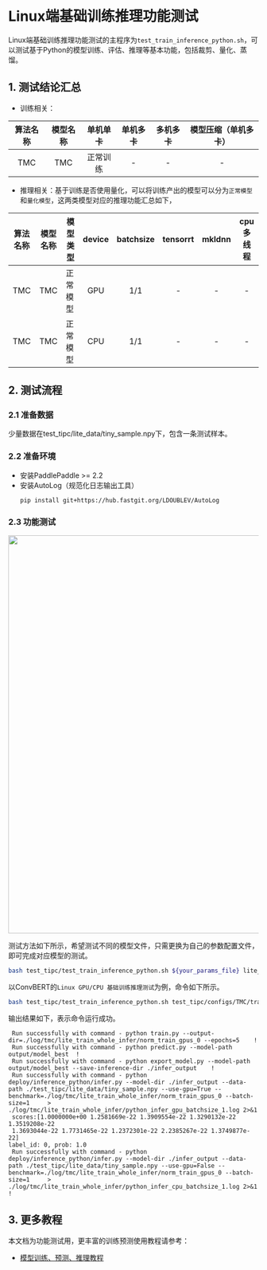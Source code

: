 # Linux端基础训练推理功能测试

Linux端基础训练推理功能测试的主程序为`test_train_inference_python.sh`，可以测试基于Python的模型训练、评估、推理等基本功能，包括裁剪、量化、蒸馏。

## 1. 测试结论汇总

- 训练相关：

| 算法名称 | 模型名称 | 单机单卡 | 单机多卡 | 多机多卡 | 模型压缩（单机多卡） |
| :------: | :------: | :------: | :------: | :------: | :------------------: |
|   TMC    |   TMC    | 正常训练 |    -     |    -     |          -           |


- 推理相关：基于训练是否使用量化，可以将训练产出的模型可以分为`正常模型`和`量化模型`，这两类模型对应的推理功能汇总如下，

| 算法名称 | 模型名称 | 模型类型 | device | batchsize | tensorrt | mkldnn | cpu多线程 |
| :------: | :------: | -------- | :----: | :-------: | :------: | :----: | :-------: |
|   TMC    |   TMC    | 正常模型 |  GPU   |    1/1    |    -     |   -    |     -     |
|   TMC    |   TMC    | 正常模型 |  CPU   |    1/1    |    -     |   -    |     -     |


## 2. 测试流程

### 2.1 准备数据

少量数据在test_tipc/lite_data/tiny_sample.npy下，包含一条测试样本。

### 2.2 准备环境


- 安装PaddlePaddle >= 2.2
- 安装AutoLog（规范化日志输出工具）
    ```
    pip install git+https://hub.fastgit.org/LDOUBLEV/AutoLog
    ```

### 2.3 功能测试

<div align="center">
    <img src="./tipc_train_inference.png" width=800">
</div>

测试方法如下所示，希望测试不同的模型文件，只需更换为自己的参数配置文件，即可完成对应模型的测试。

```bash
bash test_tipc/test_train_inference_python.sh ${your_params_file} lite_train_whole_infer
```

以ConvBERT的`Linux GPU/CPU 基础训练推理测试`为例，命令如下所示。

```bash
bash test_tipc/test_train_inference_python.sh test_tipc/configs/TMC/train_infer_python.txt  lite_train_whole_infer
```

输出结果如下，表示命令运行成功。

```
 Run successfully with command - python train.py --output-dir=./log/tmc/lite_train_whole_infer/norm_train_gpus_0 --epochs=5    !
 Run successfully with command - python predict.py --model-path output/model_best  !
 Run successfully with command - python export_model.py --model-path output/model_best --save-inference-dir ./infer_output    !
 Run successfully with command - python deploy/inference_python/infer.py --model-dir ./infer_output --data-path ./test_tipc/lite_data/tiny_sample.npy --use-gpu=True --benchmark=./log/tmc/lite_train_whole_infer/norm_train_gpus_0 --batch-size=1     > ./log/tmc/lite_train_whole_infer/python_infer_gpu_batchsize_1.log 2>&1 
 scores:[1.0000000e+00 1.2581669e-22 1.3909554e-22 1.3290132e-22 1.3519208e-22
 1.3693044e-22 1.7731465e-22 1.2372301e-22 2.2385267e-22 1.3749877e-22]
label_id: 0, prob: 1.0
 Run successfully with command - python deploy/inference_python/infer.py --model-dir ./infer_output --data-path ./test_tipc/lite_data/tiny_sample.npy --use-gpu=False --benchmark=./log/tmc/lite_train_whole_infer/norm_train_gpus_0 --batch-size=1     > ./log/tmc/lite_train_whole_infer/python_infer_cpu_batchsize_1.log 2>&1 !

```



## 3. 更多教程

本文档为功能测试用，更丰富的训练预测使用教程请参考：  

* [模型训练、预测、推理教程](../../README.md)  